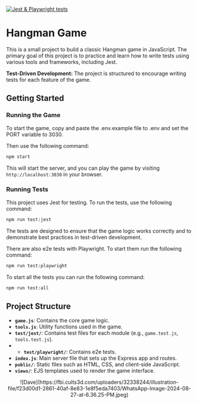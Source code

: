 [![Jest & Playwright tests](https://github.com/Roowka/Pendu-JS-Tests/actions/workflows/node.js.yml/badge.svg)](https://github.com/Roowka/Pendu-JS-Tests/actions/workflows/node.js.yml)

# Hangman Game

This is a small project to build a classic Hangman game in JavaScript.
The primary goal of this project is to practice and learn how to write tests using various tools and frameworks, including Jest.

**Test-Driven Development:** The project is structured to encourage writing tests for each feature of the game.

## Getting Started

### Running the Game

To start the game, copy and paste the .env.example file to .env and set the PORT variable to 3030.

Then use the following command:

```bash
npm start
```

This will start the server, and you can play the game by visiting `http://localhost:3030` in your browser.

### Running Tests

This project uses Jest for testing. To run the tests, use the following command:

```bash
npm run test:jest
```

The tests are designed to ensure that the game logic works correctly and to demonstrate best practices in test-driven development.

There are also e2e tests with Playwright. To start them run the following command:

```bash
npm run test:playwright
```

To start all the tests you can run the following command:

```bash
npm run test:all
```

## Project Structure

- **`game.js`**: Contains the core game logic.
- **`tools.js`**: Utility functions used in the game.
- **`test/jest/`**: Contains test files for each module (e.g., `game.test.js`, `tools.test.js`).
- - **`test/playwright/`**: Contains e2e tests.
- **`index.js`**: Main server file that sets up the Express app and routes.
- **`public/`**: Static files such as HTML, CSS, and client-side JavaScript.
- **`views/`**: EJS templates used to render the game interface.

<p align="center">
  ![Dave](https://fbi.cults3d.com/uploaders/32338244/illustration-file/f23d00d1-2861-40af-8e83-1e8f5eda7403/WhatsApp-Image-2024-08-27-at-6.36.25-PM.jpeg)
</p>

